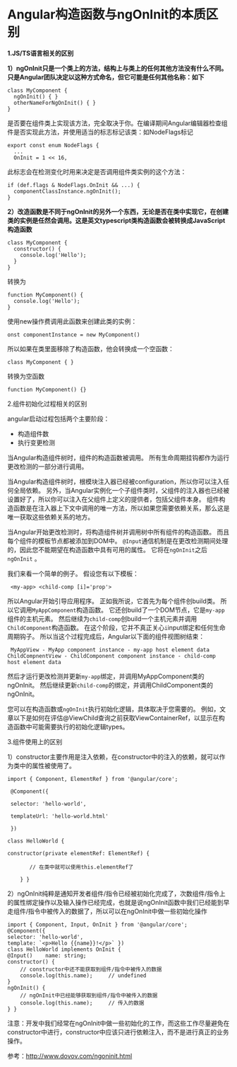 # Angular构造函数与ngOnInit的本质区别

**1.JS/TS语言相关的区别**

**1）ngOnInit只是一个类上的方法，结构上与类上的任何其他方法没有什么不同。 只是Angular团队决定以这种方式命名，但它可能是任何其他名称：如下**

```
class MyComponent {
  ngOnInit() { }
  otherNameForNgOnInit() { }
}
```

是否要在组件类上实现该方法，完全取决于你。在编译期间Angular编辑器检查组件是否实现此方法，并使用适当的标志标记该类：如NodeFlags标记

```
export const enum NodeFlags {
  ...
  OnInit = 1 << 16,
```

此标志会在检测变化时用来决定是否调用组件类实例的这个方法：

```
if (def.flags & NodeFlags.OnInit && ...) {
  componentClassInstance.ngOnInit();
}
```

**2）改造函数是不同于ngOnInit的另外一个东西，无论是否在类中实现它，在创建类的实例是任然会调用。这是英文typescript类构造函数会被转换成JavaScript构造函数**

```
class MyComponent {
  constructor() {
    console.log('Hello');
  }
}
```

转换为

```
function MyComponent() {
  console.log('Hello');
}
```

使用new操作费调用此函数来创建此类的实例：

```
onst componentInstance = new MyComponent()
```

所以如果在类里面移除了构造函数，他会转换成一个空函数：

```
class MyComponent { }
```

转换为空函数

```
function MyComponent() {}
```

2.组件初始化过程相关的区别

angular启动过程包括两个主要阶段：

- 构造组件数
- 执行变更检测

当Angular构造组件树时，组件的构造函数被调用。 所有生命周期挂钩都作为运行更改检测的一部分进行调用。

当Angular构造组件树时，根模块注入器已经被configuration，所以你可以注入任何全局依赖。 另外，当Angular实例化一个子组件类时，父组件的注入器也已经被设置好了，所以你可以注入在父组件上定义的提供者，包括父组件本身。 组件构造函数是在注入器上下文中调用的唯一方法，所以如果您需要依赖关系，那么这是唯一获取这些依赖关系的地方。

当Angular开始更改检测时，将构造组件树并调用树中所有组件的构造函数。 而且每个组件的模板节点都被添加到DOM中。 `@Input`通信机制是在更改检测期间处理的，因此您不能期望在构造函数中具有可用的属性。 它将在`ngOnInit`之后`ngOnInit` 。

我们来看一个简单的例子。 假设您有以下模板：

```
 <my-app> <child-comp [i]='prop'> 
```

所以Angular开始引导应用程序。 正如我所说，它首先为每个组件创build类。 所以它调用`MyAppComponent`构造函数。 它还创build了一个DOM节点，它是`my-app`组件的主机元素。 然后继续为`child-comp`创build一个主机元素并调用`ChildComponent`构造函数。 在这个阶段，它并不真正关心`i`input绑定和任何生命周期钩子。 所以当这个过程完成后，Angular以下面的组件视图树结束：

```
 MyAppView - MyApp component instance - my-app host element data ChildCompnentView - ChildComponent component instance - child-comp host element data 
```

然后才运行更改检测并更新`my-app`绑定，并调用MyAppComponent类的ngOnInit。 然后继续更新`child-comp`的绑定，并调用ChildComponent类的ngOnInit。

您可以在构造函数或`ngOnInit`执行初始化逻辑，具体取决于您需要的。 例如，文章以下是如何在评估@ViewChild查询之前获取ViewContainerRef，以显示在构造函数中可能需要执行的初始化逻辑types。

3.组件使用上的区别

1）constructor主要作用是注入依赖，在constructor中的注入的依赖，就可以作为类中的属性被使用了。

```
import { Component, ElementRef } from '@angular/core';

 @Component({   

 selector: 'hello-world',   

 templateUrl: 'hello-world.html'

 }) 

class HelloWorld {    

constructor(private elementRef: ElementRef) { 

​       // 在类中就可以使用this.elementRef了

​    } }
```

2）ngOnInit纯粹是通知开发者组件/指令已经被初始化完成了，次数组件/指令上的属性绑定操作以及输入操作已经完成，也就是说ngOnInit函数中我们已经能到早走组件/指令中被传入的数据了，所以可以在ngOnInit中做一些初始化操作

```
import { Component, Input, OnInit } from '@angular/core';
@Component({   
selector: 'hello-world',   
template: `<p>Hello {{name}}!</p>` }) 
class HelloWorld implements OnInit {    
@Input()    name: string;     
constructor() {        
	// constructor中还不能获取到组件/指令中被传入的数据        
	console.log(this.name);     // undefined    
}    
ngOnInit() {        
	// ngOnInit中已经能够获取到组件/指令中被传入的数据       
	console.log(this.name);     // 传入的数据    
} }
```

注意：开发中我们经常在ngOnInit中做一些初始化的工作，而这些工作尽量避免在constructor中进行，constructor中应该只进行依赖注入，而不是进行真正的业务操作。



参考：http://www.dovov.com/ngoninit.html